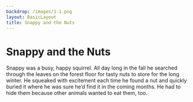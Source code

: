 ```yaml
---
backdrop: /images/1-1.png
layout: BasicLayout
title: Snappy and the Nuts
---
```


# Snappy and the Nuts

Snappy was a busy, happy squirrel.  All day long in the fall he searched through the leaves on the forest floor for tasty nuts to store for the long winter.  He squeaked with excitement each time he found a nut and quickly buried it where he was sure he’d find it in the coming months.  He had to hide them because other animals wanted to eat them, too.

<Helper id="1"/>

<Pagination next="2"/>